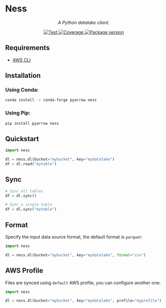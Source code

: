 # Ness

<p align="center">
    <em>A Python datalake client.</em>
</p>
<p align="center">
    <a href="https://github.com/postpayio/ness/actions">
        <img src="https://github.com/postpayio/ness/actions/workflows/test-suite.yml/badge.svg" alt="Test">
    </a>
    <a href="https://codecov.io/gh/postpayio/ness">
        <img src="https://img.shields.io/codecov/c/github/postpayio/ness?color=%2334D058" alt="Coverage">
    </a>
    <a href="https://pypi.org/project/ness">
        <img src="https://img.shields.io/pypi/v/ness" alt="Package version">
    </a>
</p>

## Requirements

- [AWS CLI](https://docs.aws.amazon.com/cli/latest/userguide/getting-started-install.html)

## Installation

### Using Conda:

```sh
conda install -c conda-forge pyarrow ness
```

### Using Pip:

```sh
pip install pyarrow ness
```

## Quickstart

```py
import ness

dl = ness.dl(bucket="mybucket", key="mydatalake")
df = dl.read("mytable")
```

## Sync

```py
# Sync all tables
df = dl.sync()

# Sync a single table
df = dl.sync("mytable")
```

## Format

Specify the input data source format, the default format is `parquet`:

```py
import ness

dl = ness.dl(bucket="mybucket", key="mydatalake", format="csv")
```

## AWS Profile

Files are synced using `default` AWS profile, you can configure another one:

```py
import ness

dl = ness.dl(bucket="mybucket", key="mydatalake", profile="myprofile")
